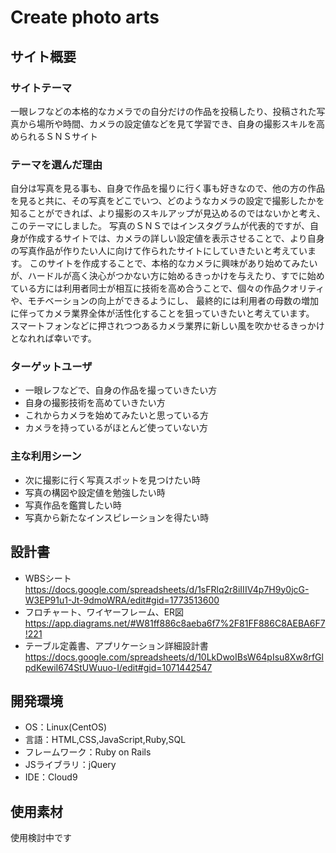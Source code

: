 # Create photo arts

## サイト概要
### サイトテーマ
一眼レフなどの本格的なカメラでの自分だけの作品を投稿したり、投稿された写真から場所や時間、カメラの設定値などを見て学習でき、自身の撮影スキルを高められるＳＮＳサイト

### テーマを選んだ理由
自分は写真を見る事も、自身で作品を撮りに行く事も好きなので、他の方の作品を見ると共に、その写真をどこでいつ、どのようなカメラの設定で撮影したかを知ることができれば、より撮影のスキルアップが見込めるのではないかと考え、このテーマにしました。
写真のＳＮＳではインスタグラムが代表的ですが、自身が作成するサイトでは、カメラの詳しい設定値を表示させることで、より自身の写真作品が作りたい人に向けて作られたサイトにしていきたいと考えています。
このサイトを作成することで、本格的なカメラに興味があり始めてみたいが、ハードルが高く決心がつかない方に始めるきっかけを与えたり、すでに始めている方には利用者同士が相互に技術を高め合うことで、個々の作品クオリティや、モチベーションの向上ができるようにし、
最終的には利用者の母数の増加に伴ってカメラ業界全体が活性化することを狙っていきたいと考えています。
スマートフォンなどに押されつつあるカメラ業界に新しい風を吹かせるきっかけとなれれば幸いです。

### ターゲットユーザ
- 一眼レフなどで、自身の作品を撮っていきたい方
- 自身の撮影技術を高めていきたい方
- これからカメラを始めてみたいと思っている方
- カメラを持っているがほとんど使っていない方

### 主な利用シーン
- 次に撮影に行く写真スポットを見つけたい時
- 写真の構図や設定値を勉強したい時
- 写真作品を鑑賞したい時
- 写真から新たなインスピレーションを得たい時

## 設計書
- WBSシート
   https://docs.google.com/spreadsheets/d/1sFRlq2r8iIIIV4p7H9y0jcG-W3EP91u1-Jt-9dmoWRA/edit#gid=1773513600
- フロチャート、ワイヤーフレーム、ER図
   https://app.diagrams.net/#W81ff886c8aeba6f7%2F81FF886C8AEBA6F7!221
- テーブル定義書、アプリケーション詳細設計書
   https://docs.google.com/spreadsheets/d/10LkDwoIBsW64pIsu8Xw8rfGlpdKewiI674StUWuuo-I/edit#gid=1071442547

## 開発環境
- OS：Linux(CentOS)
- 言語：HTML,CSS,JavaScript,Ruby,SQL
- フレームワーク：Ruby on Rails
- JSライブラリ：jQuery
- IDE：Cloud9

## 使用素材
使用検討中です